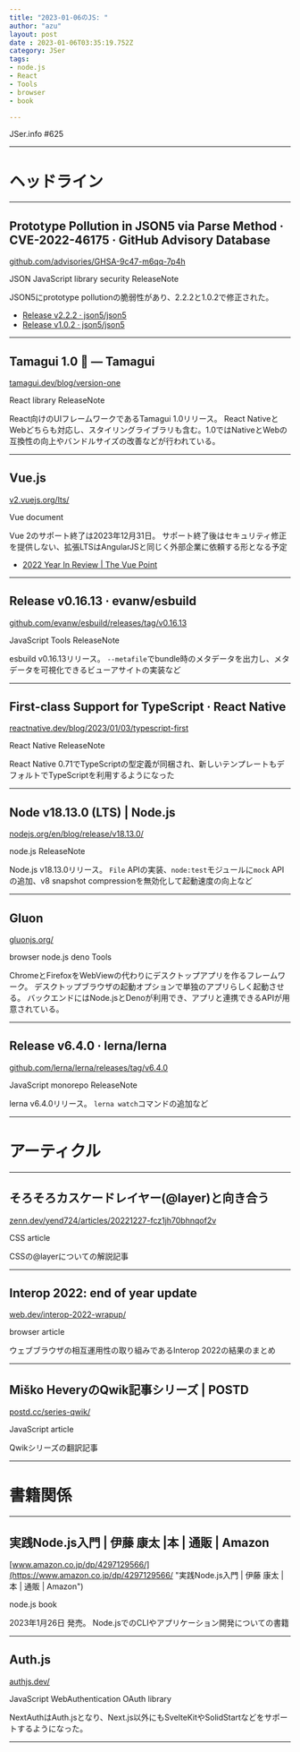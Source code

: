 ```yaml
---
title: "2023-01-06のJS: "
author: "azu"
layout: post
date : 2023-01-06T03:35:19.752Z
category: JSer
tags:
- node.js
- React
- Tools
- browser
- book

---
```


JSer.info #625

----

<h1 class="site-genre">ヘッドライン</h1>

----

## Prototype Pollution in JSON5 via Parse Method · CVE-2022-46175 · GitHub Advisory Database
[github.com/advisories/GHSA-9c47-m6qq-7p4h](https://github.com/advisories/GHSA-9c47-m6qq-7p4h "Prototype Pollution in JSON5 via Parse Method · CVE-2022-46175 · GitHub Advisory Database")
<p class="jser-tags jser-tag-icon"><span class="jser-tag">JSON</span> <span class="jser-tag">JavaScript</span> <span class="jser-tag">library</span> <span class="jser-tag">security</span> <span class="jser-tag">ReleaseNote</span></p>

JSON5にprototype pollutionの脆弱性があり、2.2.2と1.0.2で修正された。

- [Release v2.2.2 · json5/json5](https://github.com/json5/json5/releases/tag/v2.2.2 "Release v2.2.2 · json5/json5")
- [Release v1.0.2 · json5/json5](https://github.com/json5/json5/releases/tag/v1.0.2 "Release v1.0.2 · json5/json5")

----

## Tamagui 1.0 🎉 — Tamagui
[tamagui.dev/blog/version-one](https://tamagui.dev/blog/version-one "Tamagui 1.0 🎉 — Tamagui")
<p class="jser-tags jser-tag-icon"><span class="jser-tag">React</span> <span class="jser-tag">library</span> <span class="jser-tag">ReleaseNote</span></p>

React向けのUIフレームワークであるTamagui 1.0リリース。
React NativeとWebどちらも対応し、スタイリングライブラリも含む。1.0ではNativeとWebの互換性の向上やバンドルサイズの改善などが行われている。


----

## Vue.js
[v2.vuejs.org/lts/](https://v2.vuejs.org/lts/ "Vue.js")
<p class="jser-tags jser-tag-icon"><span class="jser-tag">Vue</span> <span class="jser-tag">document</span></p>

Vue 2のサポート終了は2023年12月31日。
サポート終了後はセキュリティ修正を提供しない、拡張LTSはAngularJSと同じく外部企業に依頼する形となる予定

- [2022 Year In Review | The Vue Point](https://blog.vuejs.org/posts/2022-year-in-review.html "2022 Year In Review | The Vue Point")

----

## Release v0.16.13 · evanw/esbuild
[github.com/evanw/esbuild/releases/tag/v0.16.13](https://github.com/evanw/esbuild/releases/tag/v0.16.13 "Release v0.16.13 · evanw/esbuild")
<p class="jser-tags jser-tag-icon"><span class="jser-tag">JavaScript</span> <span class="jser-tag">Tools</span> <span class="jser-tag">ReleaseNote</span></p>

esbuild v0.16.13リリース。
`--metafile`でbundle時のメタデータを出力し、メタデータを可視化できるビューアサイトの実装など


----

## First-class Support for TypeScript · React Native
[reactnative.dev/blog/2023/01/03/typescript-first](https://reactnative.dev/blog/2023/01/03/typescript-first "First-class Support for TypeScript · React Native")
<p class="jser-tags jser-tag-icon"><span class="jser-tag">React</span> <span class="jser-tag">Native</span> <span class="jser-tag">ReleaseNote</span></p>

React Native 0.71でTypeScriptの型定義が同梱され、新しいテンプレートもデフォルトでTypeScriptを利用するようになった


----

## Node v18.13.0 (LTS) | Node.js
[nodejs.org/en/blog/release/v18.13.0/](https://nodejs.org/en/blog/release/v18.13.0/ "Node v18.13.0 (LTS) | Node.js")
<p class="jser-tags jser-tag-icon"><span class="jser-tag">node.js</span> <span class="jser-tag">ReleaseNote</span></p>

Node.js v18.13.0リリース。
`File` APIの実装、`node:test`モジュールに`mock` APIの追加、v8 snapshot compressionを無効化して起動速度の向上など


----

## Gluon
[gluonjs.org/](https://gluonjs.org/ "Gluon")
<p class="jser-tags jser-tag-icon"><span class="jser-tag">browser</span> <span class="jser-tag">node.js</span> <span class="jser-tag">deno</span> <span class="jser-tag">Tools</span></p>

ChromeとFirefoxをWebViewの代わりにデスクトップアプリを作るフレームワーク。
デスクトップブラウザの起動オプションで単独のアプリらしく起動させる。
バックエンドにはNode.jsとDenoが利用でき、アプリと連携できるAPIが用意されている。


----

## Release v6.4.0 · lerna/lerna
[github.com/lerna/lerna/releases/tag/v6.4.0](https://github.com/lerna/lerna/releases/tag/v6.4.0 "Release v6.4.0 · lerna/lerna")
<p class="jser-tags jser-tag-icon"><span class="jser-tag">JavaScript</span> <span class="jser-tag">monorepo</span> <span class="jser-tag">ReleaseNote</span></p>

lerna v6.4.0リリース。
`lerna watch`コマンドの追加など


----
<h1 class="site-genre">アーティクル</h1>

----

## そろそろカスケードレイヤー(@layer)と向き合う
[zenn.dev/yend724/articles/20221227-fcz1jh70bhnqof2v](https://zenn.dev/yend724/articles/20221227-fcz1jh70bhnqof2v "そろそろカスケードレイヤー(@layer)と向き合う")
<p class="jser-tags jser-tag-icon"><span class="jser-tag">CSS</span> <span class="jser-tag">article</span></p>

CSSの@layerについての解説記事


----

## Interop 2022: end of year update
[web.dev/interop-2022-wrapup/](https://web.dev/interop-2022-wrapup/ "Interop 2022: end of year update")
<p class="jser-tags jser-tag-icon"><span class="jser-tag">browser</span> <span class="jser-tag">article</span></p>

ウェブブラウザの相互運用性の取り組みであるInterop 2022の結果のまとめ


----

## Miško HeveryのQwik記事シリーズ | POSTD
[postd.cc/series-qwik/](https://postd.cc/series-qwik/ "Miško HeveryのQwik記事シリーズ | POSTD")
<p class="jser-tags jser-tag-icon"><span class="jser-tag">JavaScript</span> <span class="jser-tag">article</span></p>

Qwikシリーズの翻訳記事


----
<h1 class="site-genre">書籍関係</h1>

----

## 実践Node.js入門 | 伊藤 康太 |本 | 通販 | Amazon
[www.amazon.co.jp/dp/4297129566/](https://www.amazon.co.jp/dp/4297129566/ "実践Node.js入門 | 伊藤 康太 |本 | 通販 | Amazon")
<p class="jser-tags jser-tag-icon"><span class="jser-tag">node.js</span> <span class="jser-tag">book</span></p>

2023年1月26日 発売。
Node.jsでのCLIやアプリケーション開発についての書籍


----

## Auth.js
[authjs.dev/](https://authjs.dev/ "Auth.js")
<p class="jser-tags jser-tag-icon"><span class="jser-tag">JavaScript</span> <span class="jser-tag">WebAuthentication</span> <span class="jser-tag">OAuth</span> <span class="jser-tag">library</span></p>

NextAuthはAuth.jsとなり、Next.js以外にもSvelteKitやSolidStartなどをサポートするようになった。


----
